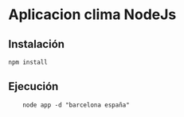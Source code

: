# Aplicacion clima NodeJs

## Instalación
```
npm install
```
## Ejecución
```
    node app -d "barcelona españa"

```